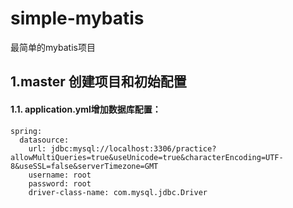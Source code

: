 # simple-mybatis
最简单的mybatis项目

## 1.master 创建项目和初始配置
#### 1.1. application.yml增加数据库配置：
    spring:
      datasource:
        url: jdbc:mysql://localhost:3306/practice?allowMultiQueries=true&useUnicode=true&characterEncoding=UTF-8&useSSL=false&serverTimezone=GMT
        username: root
        password: root
        driver-class-name: com.mysql.jdbc.Driver
    
      
